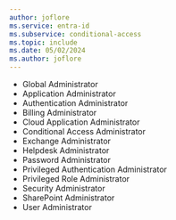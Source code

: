 ```yaml
---
author: joflore
ms.service: entra-id
ms.subservice: conditional-access
ms.topic: include
ms.date: 05/02/2024
ms.author: joflore
---
```


- Global Administrator
- Application Administrator
- Authentication Administrator
- Billing Administrator
- Cloud Application Administrator
- Conditional Access Administrator
- Exchange Administrator
- Helpdesk Administrator
- Password Administrator
- Privileged Authentication Administrator
- Privileged Role Administrator
- Security Administrator
- SharePoint Administrator
- User Administrator